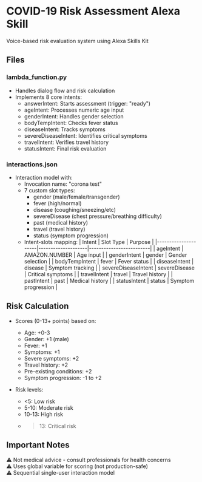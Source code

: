 # COVID-19 Risk Assessment Alexa Skill

Voice-based risk evaluation system using Alexa Skills Kit

## Files

### lambda_function.py
- Handles dialog flow and risk calculation
- Implements 8 core intents:
  - answerIntent: Starts assessment (trigger: "ready")
  - ageIntent: Processes numeric age input
  - genderIntent: Handles gender selection
  - bodyTempIntent: Checks fever status
  - diseaseIntent: Tracks symptoms
  - severeDiseaseIntent: Identifies critical symptoms
  - travelIntent: Verifies travel history
  - statusIntent: Final risk evaluation

### interactions.json
- Interaction model with:
  - Invocation name: "corona test"
  - 7 custom slot types:
    - gender (male/female/transgender)
    - fever (high/normal)
    - disease (coughing/sneezing/etc)
    - severeDisease (chest pressure/breathing difficulty)
    - past (medical history)
    - travel (travel history)
    - status (symptom progression)
  - Intent-slots mapping:
    | Intent              | Slot Type          | Purpose                 |
    |---------------------|--------------------|-------------------------|
    | ageIntent           | AMAZON.NUMBER      | Age input               |
    | genderIntent        | gender             | Gender selection        |
    | bodyTempIntent      | fever              | Fever status            |
    | diseaseIntent       | disease            | Symptom tracking        |
    | severeDiseaseIntent | severeDisease      | Critical symptoms       |
    | travelIntent        | travel             | Travel history          |
    | pastIntent          | past               | Medical history         |
    | statusIntent        | status             | Symptom progression     |

## Risk Calculation
- Scores (0-13+ points) based on:
  - Age: +0-3
  - Gender: +1 (male)
  - Fever: +1
  - Symptoms: +1
  - Severe symptoms: +2
  - Travel history: +2
  - Pre-existing conditions: +2
  - Symptom progression: -1 to +2

- Risk levels:
  - <5: Low risk
  - 5-10: Moderate risk
  - 10-13: High risk
  - >13: Critical risk

## Important Notes
⚠️ Not medical advice - consult professionals for health concerns  
⚠️ Uses global variable for scoring (not production-safe)  
⚠️ Sequential single-user interaction model
